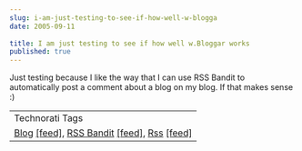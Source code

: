 ```yaml
---
slug: i-am-just-testing-to-see-if-how-well-w-blogga
date: 2005-09-11
 
title: I am just testing to see if how well w.Bloggar works
published: true
---
```

Just testing because I like the way that I can use RSS Bandit to automatically post a comment about a blog on my blog.  If that makes sense :)<p /><table class="TechnoratiHead TagHeader">
<tr><td>Technorati Tags</td></tr>
<tr class="Technorati"><td>
<a href="http://www.technorati.com/tag/Blog" class="Tag" rel="tag">Blog</a> <a href="http://feeds.technorati.com/feed/posts/tag/Blog" class="Tag">[feed]</a>, <a href="http://www.technorati.com/tag/RSS%20Bandit" class="Tag" rel="tag">RSS Bandit</a> <a href="http://feeds.technorati.com/feed/posts/tag/RSS%20Bandit" class="Tag">[feed]</a>, <a href="http://www.technorati.com/tag/Rss" class="Tag" rel="tag">Rss</a> <a href="http://feeds.technorati.com/feed/posts/tag/Rss" class="Tag">[feed]</a>
</td></tr>
</table><div class="blogger-post-footer"><img class="posterous_download_image" src="https://blogger.googleusercontent.com/tracker/8109338-112647556920354220?l=www.kinlan.co.uk%2Findex.html" height="1" alt="" width="1" /></div>

